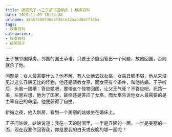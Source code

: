 ```yaml
---
title: 搞笑段子->王子被邻国俘虏 | 糗事百科
date: 2019-11-09 18:38:38
urlname: 1845f508f46e5f28ce42aadd8d7f145a
tags: 
- 糗事百科
categories:
- 糗事百科
- 搞笑段子
---
```

王子被邻国俘虏，邻国的国王承诺，只要王子能回答出一个问题，放他回国，否则就杀了他。

问题是：女人最需要什么？他不解，有人让他去找女巫，女巫丑陋不堪，他从来没见过这么丑陋无比的怪物，他还是请教女巫，而女巫有个条件，和他结婚，王子听后，头脑一团糟：答应她吧，要带这个怪物回国，让父王气死？不答应吧，死路一条，左思右想，他为了国家，最终还是答应了女巫，而女巫告诉他女人最需要的是主宰自己的命运，他便获得了自由。

新婚之夜，他入新房，看到一个美丽的姑娘坐在婚床上。

王子问姑娘，姑娘说道：我在一天的时间里，一半是丑陋的一面，一半是美丽的一面，现在我要你回答我，你是要我的白天或夜晚的哪一面呢？


